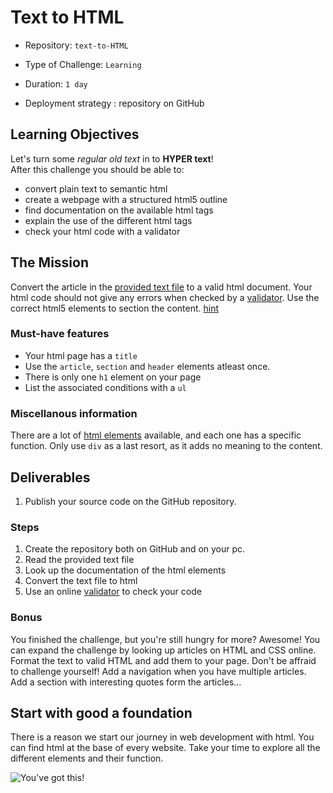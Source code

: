 # Text to HTML

- Repository: `text-to-HTML`  
 
- Type of Challenge: `Learning`  
  
- Duration: `1 day`  
  
- Deployment strategy : repository on GitHub


## Learning Objectives

Let's turn some *regular old text* in to **HYPER text**!   
After this challenge you should be able to:

- convert plain text to semantic html
- create a webpage with a structured html5 outline
- find documentation on the available html tags
- explain the use of the different html tags
- check your html code with a validator

## The Mission

Convert the article in the [provided text file](./assets/accessible-design.txt) to a valid html document. Your html code should not give any errors when checked by a [validator](https://validator.w3.org). Use the correct html5 elements to section the content. [hint](http://html5doctor.com/downloads/h5d-sectioning-flowchart.png)

### Must-have features

- Your html page has a ``title``
- Use the ``article``, ``section`` and ``header`` elements atleast once.
- There is only one ``h1`` element on your page
- List the associated conditions with a ``ul``

### Miscellanous information

There are a lot of [html elements](https://developer.mozilla.org/en-US/docs/Web/HTML/Element) available, and each one has a specific function. Only use ``div`` as a last resort, as it adds no meaning to the content.

## Deliverables
1. Publish your source code on the GitHub repository.

### Steps
1. Create the repository both on GitHub and on your pc.
2. Read the provided text file
3. Look up the documentation of the html elements
4. Convert the text file to html
5. Use an online [validator](https://validator.w3.org) to check your code

### Bonus

You finished the challenge, but you're still hungry for more? Awesome! You can expand the challenge by looking up articles on HTML and CSS online. Format the text to valid HTML and add them to your page. 
Don't be affraid to challenge yourself! Add a navigation when you have multiple articles. Add a section with interesting quotes form the articles... 


## Start with good a foundation

There is a reason we start our journey in web development with html. You can find html at the base of every website. Take your time to explore all the different elements and their function.

![You've got this!](http://78.media.tumblr.com/f9247799ae2fe6613f643957020101c6/tumblr_inline_n80n8u8pSz1sbdww6.gif)
